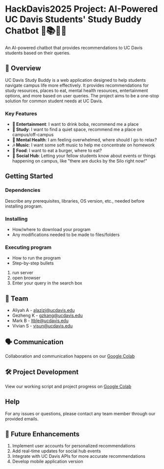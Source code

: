 # HackDavis2025 Project: AI-Powered UC Davis Students' Study Buddy Chatbot 🤝📚🧑‍🎓
An AI-powered chatbot that provides recommendations to UC Davis students based on their queries.

## 📌 Overview
UC Davis Study Buddy is a web application designed to help students navigate campus life more effectively. It provides recommendations for study resources, places to eat, mental health resources, entertainment options, and more based on user queries. The project aims to be a one-stop solution for common student needs at UC Davis.

### Key Features
   - **🧋 Entertainment**: I want to drink boba, recommend me a place
   - **📘 Study**: I want to find a quiet space, recommend me a place on campus/off-campus
   - **🧠 Mental Health**: I am feeling overwhelmed, where should I go to relax? 
   - **🎶 Music**: I want some soft music to help me concentrate on homework
   - **🍔 Food**: I want to eat a burger, where to eat?
   - **📢 Social Hub**: Letting your fellow students know about events or things happening on campus, like "there are ducks by the Silo right now!"

## Getting Started

### Dependencies
Describe any prerequisites, libraries, OS version, etc., needed before installing program.

### Installing
- How/where to download your program
- Any modifications needed to be made to files/folders

### Executing program
- How to run the program
- Step-by-step bullets
1. run server
2. open browser
3. Enter your query in the search box

## 👥 Team 
   - Aliyah A - alazizi@ucdavis.edu
   - Gezheng K - gzkang@ucdavis.edu
   - Mark B - ltble@ucdavis.edu
   - Vivian S - vjsun@ucdavis.edu

## 🗣️ Communication
Collaboration and communication happens on our [Google Colab](https://colab.research.google.com/drive/1xd8s3wGSvPnfv4rlWHUSXP08Vzx9xdP4?usp=sharing)

## 🛠 Project Development
View our working script and project progress on [Google Colab](https://colab.research.google.com/drive/1E2UqUssxm1ouwbwJL_IxvNAXbC3HhQoD?usp=sharing)

## Help
For any issues or questions, please contact any team member through our provided emails.

## 🚧 Future Enhancements
1. Implement user accounts for personalized recommendations
2. Add real-time updates for social hub events
3. Integrate with UC Davis APIs for more accurate recommendations
4. Develop mobile application version
